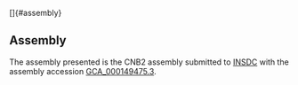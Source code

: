 []{#assembly}

Assembly
--------

The assembly presented is the CNB2 assembly submitted to
[INSDC](http://www.insdc.org) with the assembly accession
[GCA\_000149475.3](http://www.ebi.ac.uk/ena/data/view/GCA_000149475.3).
